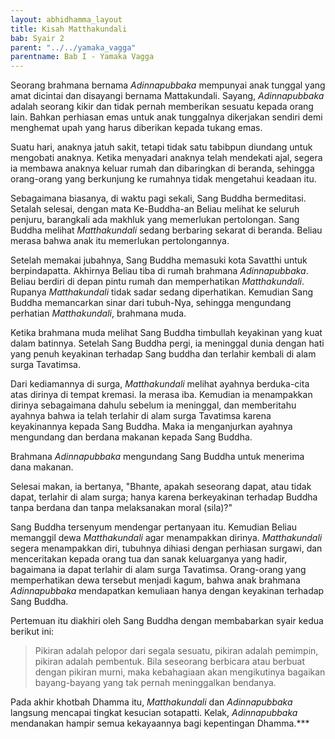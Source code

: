 ```yaml
---
layout: abhidhamma_layout
title: Kisah Matthakundali
bab: Syair 2
parent: "../../yamaka_vagga"
parentname: Bab I - Yamaka Vagga
---
```

Seorang brahmana bernama *Adinnapubbaka* mempunyai anak tunggal yang amat dicintai dan disayangi bernama Mattakundali. Sayang, *Adinnapubbaka* adalah seorang kikir dan tidak pernah memberikan sesuatu kepada orang lain. Bahkan perhiasan emas untuk anak tunggalnya dikerjakan sendiri demi menghemat upah yang harus diberikan kepada tukang emas.

Suatu hari, anaknya jatuh sakit, tetapi tidak satu tabibpun diundang untuk mengobati anaknya. Ketika menyadari anaknya telah mendekati ajal, segera ia membawa anaknya keluar rumah dan dibaringkan di beranda, sehingga orang-orang yang berkunjung ke rumahnya tidak mengetahui keadaan itu.

Sebagaimana biasanya, di waktu pagi sekali, Sang Buddha bermeditasi. Setalah selesai, dengan mata Ke-Buddha-an Beliau melihat ke seluruh penjuru, barangkali ada makhluk yang memerlukan pertolongan. Sang Buddha melihat *Matthakundali* sedang berbaring sekarat di beranda. Beliau merasa bahwa anak itu memerlukan pertolongannya.

Setelah memakai jubahnya, Sang Buddha memasuki kota Savatthi untuk berpindapatta. Akhirnya Beliau tiba di rumah brahmana *Adinnapubbaka*. Beliau berdiri di depan pintu rumah dan memperhatikan *Matthakundali*. Rupanya *Matthakundali* tidak sadar sedang diperhatikan. Kemudian Sang Buddha memancarkan sinar dari tubuh-Nya, sehingga mengundang perhatian *Matthakundali*, brahmana muda.

Ketika brahmana muda melihat Sang Buddha timbullah keyakinan yang kuat dalam batinnya. Setelah Sang Buddha pergi, ia meninggal dunia dengan hati yang penuh keyakinan terhadap Sang buddha dan terlahir kembali di alam surga Tavatimsa.

Dari kediamannya di surga, *Matthakundali* melihat ayahnya berduka-cita atas dirinya di tempat kremasi. Ia merasa iba. Kemudian ia menampakkan dirinya sebagaimana dahulu sebelum ia meninggal, dan memberitahu ayahnya bahwa ia telah terlahir di alam surga Tavatimsa karena keyakinannya kepada Sang Buddha. Maka ia menganjurkan ayahnya mengundang dan berdana makanan kepada Sang Buddha.

Brahmana *Adinnapubbaka* mengundang Sang Buddha untuk menerima dana makanan.

Selesai makan, ia bertanya, "Bhante, apakah seseorang dapat, atau tidak dapat, terlahir di alam surga; hanya karena berkeyakinan terhadap Buddha tanpa berdana dan tanpa melaksanakan moral (sila)?"

Sang Buddha tersenyum mendengar pertanyaan itu. Kemudian Beliau memanggil dewa *Matthakundali* agar menampakkan dirinya. *Matthakundali* segera menampakkan diri, tubuhnya dihiasi dengan perhiasan surgawi, dan menceritakan kepada orang tua dan sanak keluarganya yang hadir, bagaimana ia dapat terlahir di alam surga Tavatimsa. Orang-orang yang memperhatikan dewa tersebut menjadi kagum, bahwa anak brahmana *Adinnapubbaka* mendapatkan kemuliaan hanya dengan keyakinan terhadap Sang Buddha.

Pertemuan itu diakhiri oleh Sang Buddha dengan membabarkan syair kedua berikut ini:

> Pikiran adalah pelopor dari segala sesuatu, pikiran adalah pemimpin, pikiran adalah pembentuk. Bila seseorang berbicara atau berbuat dengan pikiran murni, maka kebahagiaan akan mengikutinya bagaikan bayang-bayang yang tak pernah meninggalkan bendanya.

Pada akhir khotbah Dhamma itu, *Matthakundali* dan *Adinnapubbaka* langsung mencapai tingkat kesucian sotapatti. Kelak, *Adinnapubbaka* mendanakan hampir semua kekayaannya bagi kepentingan Dhamma.***